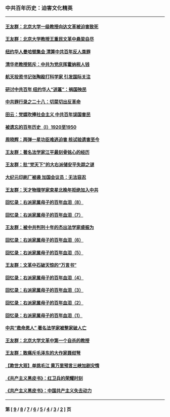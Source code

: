 ### 中共百年历史：迫害文化精英
---
#### [王友群：北京大学一级教授向达文革被迫害致死](../../pages/nf1176111/n13150966.md?10060430) 
#### [王友群：北京大学教授王重民文革中悬梁自尽](../../pages/nf1176111/n13084645.md?10060430) 
#### [纽约华人曼哈顿集会 清算中共百年反人类罪](../../pages/nf1176111/n13084157.md?10060430) 
#### [清华老教授怒斥：中共为党庆挥霍纳税人钱](../../pages/nf1176111/n13071430.md?10060430) 
#### [航天投资书记张陶殴打科学家 引发国际关注](../../pages/nf1176111/n13069132.md?10060430) 
#### [研讨中共百年 纽约华人“送匾”：祸国殃民](../../pages/nf1176111/n13057367.md?10060430) 
#### [中共罪行录之二十八：切菜切出反革命](../../pages/nf1176111/n13030600.md?10060430) 
#### [田云：党媒吹捧社会主义 中共百年误国害民](../../pages/nf1176111/n13006682.md?10060430) 
#### [被遗忘的百年历史（I）1920至1950](../../pages/nf1176111/n12986411.md?10060430) 
#### [周晓辉：两弹一星功臣难逃迫害 核试验遗害至今](../../pages/nf1176111/n12974997.md?10060430) 
#### [王友群：著名法学家江平最刻骨铭心的经历](../../pages/nf1176111/n12970787.md?10060430) 
#### [王友群：批“党天下”的大右派储安平失踪之谜](../../pages/nf1176111/n12954229.md?10060430) 
#### [大纪元印刷厂被袭 加国会议员：无法容忍](../../pages/nf1176111/n12883028.md?10060430) 
#### [王友群：天才物理学家束星北晚年拒绝加入中共](../../pages/nf1176111/n12792913.md?10060430) 
#### [回忆录：右派家属母子的百年血泪（8）](../../pages/nf1176111/n12706196.md?10060430) 
#### [回忆录：右派家属母子的百年血泪（7）](../../pages/nf1176111/n12706191.md?10060430) 
#### [王友群：被中共判刑十年的杰出法学家盛振为](../../pages/nf1176111/n12706141.md?10060430) 
#### [回忆录：右派家属母子的百年血泪（6）](../../pages/nf1176111/n12698863.md?10060430) 
#### [回忆录：右派家属母子的百年血泪（5）](../../pages/nf1176111/n12692515.md?10060430) 
#### [王友群：文革中石破天惊的“万言书”](../../pages/nf1176111/n12690994.md?10060430) 
#### [回忆录：右派家属母子的百年血泪（4）](../../pages/nf1176111/n12686410.md?10060430) 
#### [回忆录：右派家属母子的百年血泪（3）](../../pages/nf1176111/n12683820.md?10060430) 
#### [回忆录：右派家属母子的百年血泪（2）](../../pages/nf1176111/n12679738.md?10060430) 
#### [回忆录：右派家属母子的百年血泪（1）](../../pages/nf1176111/n12678112.md?10060430) 
#### [中共“救命恩人” 著名法学家被整家破人亡](../../pages/nf1176111/n12658168.md?10060430) 
#### [王友群：北京大学文革中第一个自杀的教授](../../pages/nf1176111/n12632697.md?10060430) 
#### [王友群：敢痛斥毛泽东的大作家聂绀弩](../../pages/nf1176111/n12384788.md?10060430) 
#### [【欺世大观】单挑毛江 黄万里预言三峡加剧灾情](../../pages/nf1176111/n12357101.md?10060430) 
#### [《共产主义黑皮书》：红卫兵的荣耀时刻](../../pages/nf1176111/n12190329.md?10060430) 
#### [《共产主义黑皮书》：中国共产主义失去动力](../../pages/nf1176111/n12168749.md?10060430) 

---
#### 第 [ [9](./9.md?10060430) / [8](./8.md?10060430) / [7](./7.md?10060430) / [6](./6.md?10060430) / [5](./5.md?10060430) / [4](./4.md?10060430) / [3](./3.md?10060430) / [2](./2.md?10060430) ] 页
